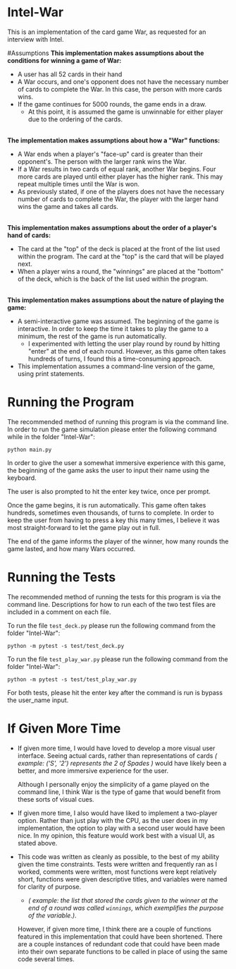 # Intel-War
This is an implementation of the card game War, as requested for an interview with Intel.

#Assumptions
**This implementation makes assumptions about the conditions for winning a game of War:**

* A user has all 52 cards in their hand 
* A War occurs, and one's opponent does not have the necessary number of cards to complete the War. In this case, the person with more cards wins. 
* If the game continues for 5000 rounds, the game ends in a draw. 
    * At this point, it is assumed the game is unwinnable for either player due to the ordering of the cards. 

\
**The implementation makes assumptions about how a "War" functions:**

* A War ends when a player's "face-up" card is greater than their opponent's. The person with the larger rank wins the War. 
* If a War results in two cards of equal rank, another War begins. Four more cards are played until either player has the higher rank. This may repeat multiple times until the War is won. 
* As previously stated, if one of the players does not have the necessary number of cards to complete 
the War, the player with the larger hand wins the game and takes all cards.

\
**This implementation makes assumptions about the order of a player's hand of cards:** 

* The card at the "top" of the deck is placed at the front of the list used within the program. The card at the "top" is the card that will be played next.
* When a player wins a round, the "winnings" are placed at the "bottom" of the deck, which is the back of the list used within the program. 

\
**This implementation makes assumptions about the nature of playing the game:** 

* A semi-interactive game was assumed. The beginning of the game is interactive. In order to
keep the time it takes to play the game to a minimum, the rest of the game is run automatically.
    * I experimented with letting the user play round by round by hitting "enter" at the end of each round. 
    However, as this game often takes hundreds of turns, I found this a time-consuming approach.
* This implementation assumes a command-line version of the game, using print statements. 


# Running the Program
The recommended method of running this program is via the command line. In order to run the game simulation please enter the following command while in the folder "Intel-War": 

`python main.py`

In order to give the user a somewhat immersive experience with this game, the beginning of the game 
asks the user to input their name using the keyboard. 

The user is also prompted to hit the enter key twice, once per prompt.

Once the game begins, it is run automatically. This game often takes hundreds, sometimes even thousands,
of turns to complete. In order to keep the user from having to press a key this many times, 
I believe it was most straight-forward to let the game play out in full. 

The end of the game informs the player of the winner, how many rounds the game lasted, and how many Wars occurred. 


# Running the Tests

The recommended method of running the tests for this program is via the command line. Descriptions for how to run each of the two test files are included in a comment on each file. 

To run the file `test_deck.py` please run the following command from the folder "Intel-War": 

`python -m pytest -s test/test_deck.py`

To run the file `test_play_war.py` please run the following command from the folder "Intel-War": 

`python -m pytest -s test/test_play_war.py`

For both tests, please hit the enter key after the command is run is bypass the user_name input.

# If Given More Time

* If given more time, I would have loved to develop a more visual user interface. Seeing actual cards, 
rather than representations of cards *( example: ('S', '2') represents the 2 of Spades )* would have likely
been a better, and more immersive experience for the user. 

    Although I personally enjoy the simplicity of a game played on the command line, I think War is the 
type of game that would benefit from these sorts of visual cues. 



* If given more time, I also would have liked to implement a two-player option. Rather than just play
with the CPU, as the user does in my implementation, the option to play with a second user would have
been nice. In my opinion, this feature would work best with a visual UI, as stated above. 


* This code was written as cleanly as possible, to the best of my ability given the time constraints.
Tests were written and frequently ran as I worked, comments were written, most functions were kept relatively short,
functions were given descriptive titles, and variables were named 
for clarity of purpose.

    * *( example: the list that stored the cards given to the winner at the end 
of a round was called `winnings`, which exemplifies the purpose of the variable.)*.

    However, if given more time, I think there are a couple of functions featured in this 
    implementation that could have been shortened. There are a couple instances of 
    redundant code that could have been made into their own separate functions to be called
    in place of using the same code several times.
